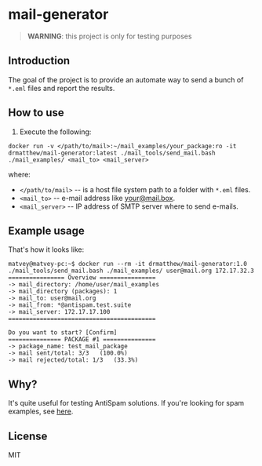 # mail-generator
> **WARNING**: this project is only for testing purposes

## Introduction
The goal of the project is to provide an automate way to send a bunch of `*.eml` files and report the results.


## How to use
1. Execute the following:
```
docker run -v </path/to/mail>:~/mail_examples/your_package:ro -it drmatthew/mail-generator:latest ./mail_tools/send_mail.bash ./mail_examples/ <mail_to> <mail_server>
```

where:
- `</path/to/mail>` -- is a host file system path to a folder with `*.eml` files.
- `<mail_to>` -- e-mail address like your@mail.box.
- `<mail_server>` -- IP address of SMTP server where to send e-mails.


## Example usage

That's how it looks like:
```
matvey@matvey-pc:~$ docker run --rm -it drmatthew/mail-generator:1.0 ./mail_tools/send_mail.bash ./mail_examples/ user@mail.org 172.17.32.3 
================ Overview ================
-> mail_directory: /home/user/mail_examples
-> mail_directory (packages): 1
-> mail_to: user@mail.org
-> mail_from: *@antispam.test.suite
-> mail_server: 172.17.17.100
==========================================

Do you want to start? [Confirm]
=============== PACKAGE #1 ===============
-> package_name: test_mail_package
-> mail sent/total: 3/3   (100.0%)
-> mail rejected/total: 1/3   (33.3%)
```

## Why?

It's quite useful for testing AntiSpam solutions.
If you're looking for spam examples, see [here](http://untroubled.org/spam/).

## License
MIT